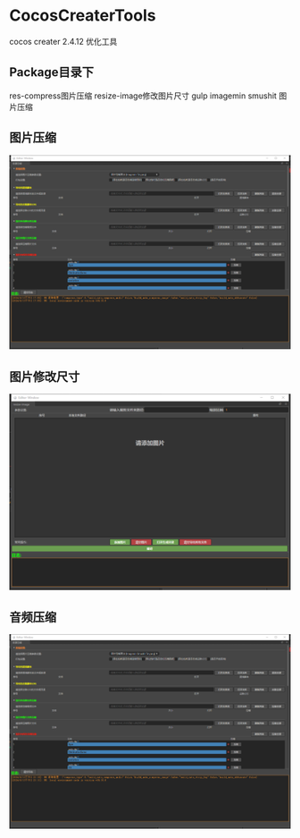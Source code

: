 # CocosCreaterTools
cocos creater 2.4.12 优化工具

## Package目录下
res-compress图片压缩
resize-image修改图片尺寸
gulp imagemin smushit 图片压缩

## 图片压缩
![img1](image/1.png)

## 图片修改尺寸
![img2](image/2.png)

## 音频压缩
![img3](image/3.png)



